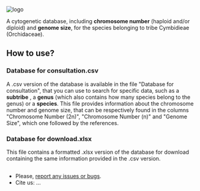 ![logo](https://github.com/joselleano/Cytogenetic-Database-for-Tribe-Cymbidieae-Orchidaceae-/blob/cbf7877fcf09691797fb51d132ba30eee27d85c6/logo.png)

A cytogenetic database, including **chromosome number** (haploid and/or diploid) and **genome size**, for the species belonging to tribe Cymbidieae (Orchidaceae).

## How to use?
### Database for consultation.csv
A .csv version of the database is available in the file "Database for consultation", that you can use to search for specific data, such as a **subtribe** , a **genus** (which also contains how many species belong to the genus) or a **species**. This file provides information about the chromosome number and genome size, that can be respectively found in the columns "Chromosome Number (2n)", "Chromosome Number (n)" and "Genome Size", which one followed by the references. 

### Database for download.xlsx
This file contains a formatted .xlsx version of the database for download containing the same information provided in the .csv version.

##
- Please, [report any issues or bugs](https://github.com/joselleano/Cytogenetic-Database-for-Tribe-Cymbidieae-Orchidaceae-/issues).
- Cite us: ...
